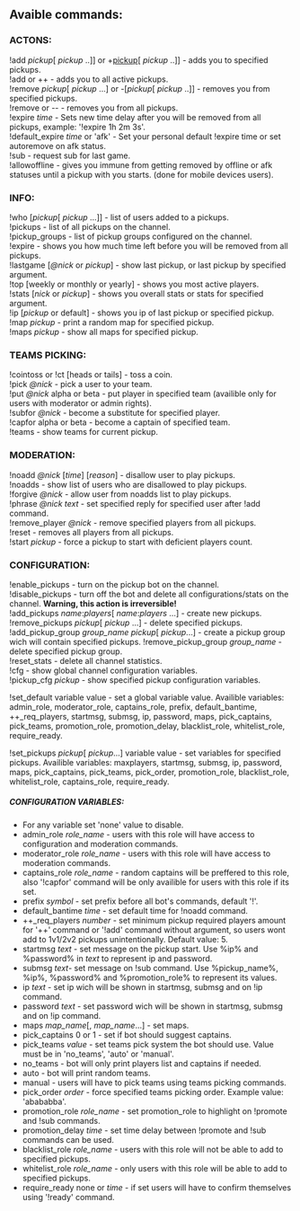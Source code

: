 ## Avaible commands:
### ACTONS:
!add <i>pickup</i>[ <i>pickup</i> ..]] or +<u>pickup</u>[ <i>pickup</i> ..]] - adds you to specified pickups.   
!add or ++ - adds you to all active pickups.    
!remove <i>pickup</i>[ <i>pickup</i> ...] or -[<i>pickup</i>[ <i>pickup</i> ..]] - removes you from specified pickups.   
!remove or -- - removes you from all pickups.   
!expire <i>time</i> - Sets new time delay after you will be removed from all pickups, example: '!expire 1h 2m 3s'.   
!default_expire <i>time</i> or 'afk' - Set your personal default !expire time or set autoremove on afk status.   
!sub - request sub for last game.   
!allowoffline - gives you immune from getting removed by offline or afk statuses until a pickup with you starts. (done for mobile devices users).   

### INFO:
!who [<i>pickup</i>[ <i>pickup</i> ...]] - list of users added to a pickups.   
!pickups - list of all pickups on the channel.   
!pickup_groups - list of pickup groups configured on the channel.   
!expire - shows you how much time left before you will be removed from all pickups.   
!lastgame [<i>@nick</i> or <i>pickup</i>] - show last pickup, or last pickup by specified argument.   
!top [weekly or monthly or yearly] - shows you most active players.   
!stats [<i>nick</i> or <i>pickup</i>] - shows you overall stats or stats for specified argument.   
!ip [<i>pickup</i> or default] - shows you ip of last pickup or specified pickup.   
!map <i>pickup</i> - print a random map for specified pickup.   
!maps <i>pickup</i> - show all maps for specified pickup.   

### TEAMS PICKING:
!cointoss or !ct [heads or tails] - toss a coin.   
!pick <i>@nick</i> - pick a user to your team.   
!put <i>@nick</i> alpha or beta - put player in specified team (availible only for users with moderator or admin rights).   
!subfor <i>@nick</i> - become a substitute for specified player.   
!capfor alpha or beta - become a captain of specified team.   
!teams - show teams for current pickup.   

### MODERATION:
!noadd <i>@nick</i> [<i>time</i>] [<i>reason</i>] - disallow user to play pickups.   
!noadds - show list of users who are disallowed to play pickups.   
!forgive <i>@nick</i> - allow user from noadds list to play pickups.   
!phrase <i>@nick</i> <i>text</i> - set specified reply for specified user after !add command.   
!remove_player <i>@nick</i> - remove specified players from all pickups.   
!reset - removes all players from all pickups.   
!start <i>pickup</i> - force a pickup to start with deficient players count.   

### CONFIGURATION:
!enable_pickups - turn on the pickup bot on the channel.   
!disable_pickups - turn off the bot and delete all configurations/stats on the channel. <b>Warning, this action is irreversible!</b>   
!add_pickups <i>name</i>:<i>players</i>[ <i>name</i>:<i>players</i> ...] - create new pickups.   
!remove_pickups <i>pickup</i>[ <i>pickup</i> ...] - delete specified pickups.   
!add_pickup_group <i>group_name</i> <i>pickup</i>[ <i>pickup</i>...] - create a pickup group wich will contain specified pickups.
!remove_pickup_group <i>group_name</i> - delete specified pickup group.   
!reset_stats - delete all channel statistics.   
!cfg - show global channel configuration variables.   
!pickup_cfg <i>pickup</i> - show specified pickup configuration variables.   

!set_default variable value - set a global variable value. Availible variables: admin_role, moderator_role, captains_role, prefix, default_bantime, ++_req_players, startmsg, submsg, ip, password, maps, pick_captains, pick_teams, promotion_role, promotion_delay, blacklist_role, whitelist_role, require_ready.   

!set_pickups <i>pickup</i>[ <i>pickup</i>...] variable value - set variables for specified pickups. Availible variables: maxplayers, startmsg, submsg, ip, password, maps, pick_captains, pick_teams, pick_order, promotion_role, blacklist_role, whitelist_role, captains_role, require_ready.   

##### CONFIGURATION VARIABLES:
* For any variable set 'none' value to disable.
* admin_role <i>role_name</i> - users with this role will have access to configuration and moderation commands.
* moderator_role <i>role_name</i> - users with this role will have access to moderation commands.
* captains_role <i>role_name</i> - random captains will be preffered to this role, also '!capfor' command will be only availible for users with this role if its set.
* prefix <i>symbol</i> - set prefix before all bot's commands, default '!'.
* default_bantime <i>time</i> - set default time for !noadd command.
* ++_req_players <i>number</i> - set minimum pickup required players amount for '++' command or '!add' command without argument, so users wont add to 1v1/2v2 pickups unintentionally. Default value: 5.
* startmsg <i>text</i> - set message on the pickup start. Use %ip% and %password% in <i>text</i> to represent ip and password.
* submsg <i>text</i>- set message on !sub command. Use %pickup_name%, %ip%, %password% and %promotion_role% to represent its values.
* ip <i>text</i> - set ip wich will be shown in startmsg, submsg and on !ip command.
* password <i>text</i> - set password wich will be shown in startmsg, submsg and on !ip command.
* maps <i>map_name</i>[, <i>map_name</i>...] - set maps.
* pick_captains 0 or 1 - set if bot should suggest captains.
* pick_teams <i>value</i> -  set teams pick system the bot should use. Value must be in 'no_teams', 'auto' or 'manual'.
 * no_teams - bot will only print players list and captains if needed.
 * auto - bot will print random teams.
 * manual - users will have to pick teams using teams picking commands.
* pick_order <i>order</i> - force specified teams picking order. Example value: 'abababba'.
* promotion_role <i>role_name</i> - set promotion_role to highlight on !promote and !sub commands.
* promotion_delay <i>time</i> - set time delay between !promote and !sub commands can be used.
* blacklist_role <i>role_name</i> - users with this role will not be able to add to specified pickups.
* whitelist_role <i>role_name</i> - only users with this role will be able to add to specified pickups.
* require_ready none or <i>time</i> - if set users will have to confirm themselves using '!ready' command.
